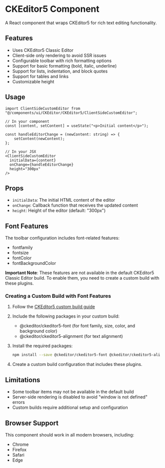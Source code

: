 # CKEditor5 Component

A React component that wraps CKEditor5 for rich text editing functionality.

## Features

- Uses CKEditor5 Classic Editor
- Client-side only rendering to avoid SSR issues
- Configurable toolbar with rich formatting options
- Support for basic formatting (bold, italic, underline)
- Support for lists, indentation, and block quotes
- Support for tables and links
- Customizable height

## Usage

```tsx
import ClientSideCustomEditor from "@/components/ui/CKEditor/CKEditor5/ClientSideCustomEditor";

// In your component
const [content, setContent] = useState("<p>Initial content</p>");

const handleEditorChange = (newContent: string) => {
    setContent(newContent);
};

// In your JSX
<ClientSideCustomEditor
  initialData={content}
  onChange={handleEditorChange}
  height="300px"
/>
```

## Props

- `initialData`: The initial HTML content of the editor
- `onChange`: Callback function that receives the updated content
- `height`: Height of the editor (default: "300px")

## Font Features

The toolbar configuration includes font-related features:
- fontfamily
- fontsize
- fontColor
- fontBackgroundColor

**Important Note**: These features are not available in the default CKEditor5 Classic Editor build. To enable them, you need to create a custom build with these plugins.

### Creating a Custom Build with Font Features

1. Follow the [CKEditor5 custom build guide](https://ckeditor.com/docs/ckeditor5/latest/installation/getting-started/quick-start.html#creating-custom-builds)
2. Include the following packages in your custom build:
   - @ckeditor/ckeditor5-font (for font family, size, color, and background color)
   - @ckeditor/ckeditor5-alignment (for text alignment)

3. Install the required packages:
   ```bash
   npm install --save @ckeditor/ckeditor5-font @ckeditor/ckeditor5-alignment
   ```

4. Create a custom build configuration that includes these plugins.

## Limitations

- Some toolbar items may not be available in the default build
- Server-side rendering is disabled to avoid "window is not defined" errors
- Custom builds require additional setup and configuration

## Browser Support

This component should work in all modern browsers, including:
- Chrome
- Firefox
- Safari
- Edge
